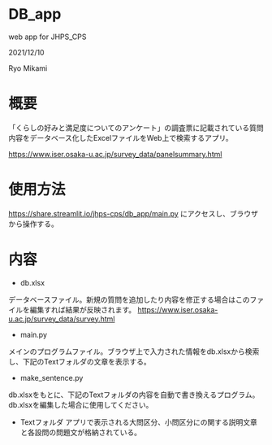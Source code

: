 # DB_app
web app for JHPS_CPS 

2021/12/10 

Ryo Mikami

# 概要
「くらしの好みと満足度についてのアンケート」の調査票に記載されている質問内容をデータベース化したExcelファイルをWeb上で検索するアプリ。

https://www.iser.osaka-u.ac.jp/survey_data/panelsummary.html

# 使用方法
https://share.streamlit.io/jhps-cps/db_app/main.py
にアクセスし、ブラウザから操作する。

# 内容

* db.xlsx

データベースファイル。新規の質問を追加したり内容を修正する場合はこのファイルを編集すれば結果が反映されます。
https://www.iser.osaka-u.ac.jp/survey_data/survey.html

* main.py 

メインのプログラムファイル。ブラウザ上で入力された情報をdb.xlsxから検索し、下記のTextフォルダの文章を表示する。

* make_sentence.py

db.xlsxをもとに、下記のTextフォルダの内容を自動で書き換えるプログラム。db.xlsxを編集した場合に使用してください。


* Textフォルダ
アプリで表示される大問区分、小問区分にの関する説明文章と各設問の問題文が格納されている。


